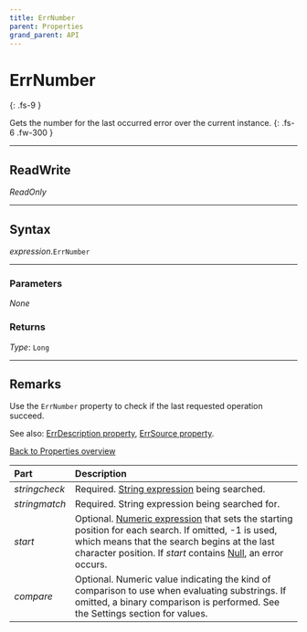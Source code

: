 ```yaml
---
title: ErrNumber
parent: Properties
grand_parent: API
---
```


# ErrNumber
{: .fs-9 }

Gets the number for the last occurred error over the current instance.
{: .fs-6 .fw-300 }

---

## ReadWrite

_ReadOnly_

---

## Syntax
*expression*.`ErrNumber`

---

### Parameters

_None_

### Returns

*Type*: `Long`

---

## Remarks

Use the `ErrNumber` property to check if the last requested operation succeed.

See also: 
 [ErrDescription property](https://ws-garcia.github.io/VBA-CSV-interface/api/properties/errors/errdescription.html),
 [ErrSource property](https://ws-garcia.github.io/VBA-CSV-interface/api/properties/errors/errsource.html).
 
[Back to Properties overview](https://ws-garcia.github.io/VBA-CSV-interface/api/properties/)

<table>
<thead>
<tr>
<th style="text-align: left;">Part</th>
<th style="text-align: left;">Description</th>
</tr>
</thead>
<tbody>
<tr>
<td style="text-align: left;"><em>stringcheck</em></td>
<td style="text-align: left;">Required. <a href="../../glossary/vbe-glossary#string-expression" data-linktype="relative-path">String expression</a> being searched.</td>
</tr>
<tr>
<td style="text-align: left;"><em>stringmatch</em></td>
<td style="text-align: left;">Required. String expression being searched for.</td>
</tr>
<tr>
<td style="text-align: left;"><em>start</em></td>
<td style="text-align: left;">Optional. <a href="../../glossary/vbe-glossary#numeric-expression" data-linktype="relative-path">Numeric expression</a> that sets the starting position for each search. If omitted, -1 is used, which means that the search begins at the last character position. If <em>start</em> contains <a href="../../glossary/vbe-glossary#null" data-linktype="relative-path">Null</a>, an error occurs.</td>
</tr>
<tr>
<td style="text-align: left;"><em>compare</em></td>
<td style="text-align: left;">Optional. Numeric value indicating the kind of comparison to use when evaluating substrings. If omitted, a binary comparison is performed. See the Settings section for values.</td>
</tr>
</tbody>
</table>